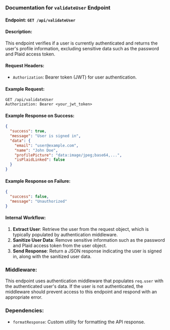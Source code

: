 ### Documentation for `validateUser` Endpoint

#### Endpoint: `GET /api/validateUser`

#### Description:
This endpoint verifies if a user is currently authenticated and returns the user's profile information, excluding sensitive data such as the password and Plaid access token.

#### Request Headers:
- `Authorization`: Bearer token (JWT) for user authentication.

#### Example Request:
```http
GET /api/validateUser
Authorization: Bearer <your_jwt_token>
```

#### Example Response on Success:
```json
{
  "success": true,
  "message": "User is signed in",
  "data": {
    "email": "user@example.com",
    "name": "John Doe",
    "profilePicture": "data:image/jpeg;base64,...",
    "isPlaidLinked": false
  }
}
```

#### Example Response on Failure:
```json
{
  "success": false,
  "message": "Unauthorized"
}
```

#### Internal Workflow:
1. **Extract User**: Retrieve the user from the request object, which is typically populated by authentication middleware.
2. **Sanitize User Data**: Remove sensitive information such as the password and Plaid access token from the user object.
3. **Send Response**: Return a JSON response indicating the user is signed in, along with the sanitized user data.

### Middleware:
This endpoint uses authentication middleware that populates `req.user` with the authenticated user's data. If the user is not authenticated, the middleware should prevent access to this endpoint and respond with an appropriate error.

### Dependencies:
- `formatResponse`: Custom utility for formatting the API response.